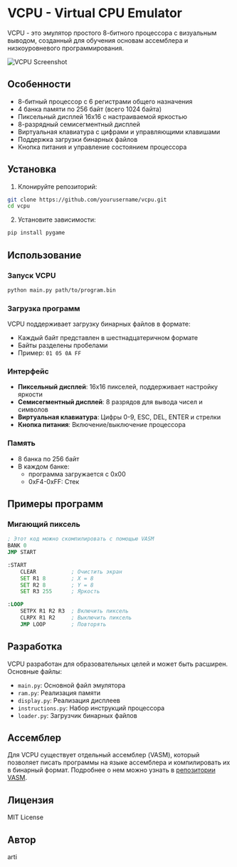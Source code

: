# VCPU - Virtual CPU Emulator

VCPU - это эмулятор простого 8-битного процессора с визуальным выводом, созданный для обучения основам ассемблера и низкоуровневого программирования.

![VCPU Screenshot](screenshot.png)

## Особенности

- 8-битный процессор с 6 регистрами общего назначения
- 4 банка памяти по 256 байт (всего 1024 байта)
- Пиксельный дисплей 16x16 с настраиваемой яркостью
- 8-разрядный семисегментный дисплей
- Виртуальная клавиатура с цифрами и управляющими клавишами
- Поддержка загрузки бинарных файлов
- Кнопка питания и управление состоянием процессора

## Установка

1. Клонируйте репозиторий:
```bash
git clone https://github.com/yourusername/vcpu.git
cd vcpu
```

2. Установите зависимости:
```bash
pip install pygame
```

## Использование

### Запуск VCPU
```bash
python main.py path/to/program.bin
```

### Загрузка программ
VCPU поддерживает загрузку бинарных файлов в формате:
- Каждый байт представлен в шестнадцатеричном формате
- Байты разделены пробелами
- Пример: `01 05 0A FF`

### Интерфейс
- **Пиксельный дисплей**: 16x16 пикселей, поддерживает настройку яркости
- **Семисегментный дисплей**: 8 разрядов для вывода чисел и символов
- **Виртуальная клавиатура**: Цифры 0-9, ESC, DEL, ENTER и стрелки
- **Кнопка питания**: Включение/выключение процессора

### Память
- 8 банка по 256 байт
- В каждом банке:
  - программа загружается с 0x00 
  - 0xF4-0xFF: Стек

## Примеры программ

### Мигающий пиксель
```asm
; Этот код можно скомпилировать с помощью VASM
BANK 0
JMP START

:START
    CLEAR           ; Очистить экран
    SET R1 8        ; X = 8
    SET R2 8        ; Y = 8
    SET R3 255      ; Яркость

:LOOP
    SETPX R1 R2 R3  ; Включить пиксель
    CLRPX R1 R2     ; Выключить пиксель
    JMP LOOP        ; Повторять
```

## Разработка

VCPU разработан для образовательных целей и может быть расширен. Основные файлы:

- `main.py`: Основной файл эмулятора
- `ram.py`: Реализация памяти
- `display.py`: Реализация дисплеев
- `instructions.py`: Набор инструкций процессора
- `loader.py`: Загрузчик бинарных файлов

## Ассемблер

Для VCPU существует отдельный ассемблер (VASM), который позволяет писать программы на языке ассемблера и компилировать их в бинарный формат. Подробнее о нем можно узнать в [репозитории VASM](https://github.com/arti-max/VASM/tree/main).

## Лицензия

MIT License

## Автор

arti
